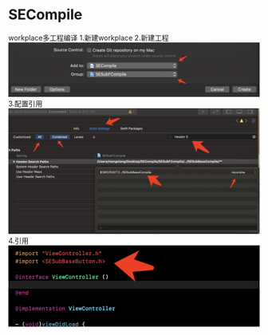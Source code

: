 # SECompile
workplace多工程编译
1.新建workplace
2.新建工程
![images](https://github.com/Shineforword/SECompile/blob/master/warning0.png)
3.配置引用
![images](https://github.com/Shineforword/SECompile/blob/master/warning1.png)
4.引用
![images](https://github.com/Shineforword/SECompile/blob/master/warning2.png)


